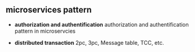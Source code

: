 ## microservices pattern

- **authorization and authentification** authorization and authentification pattern in microservcies 

- **distributed transaction** 2pc, 3pc, Message table, TCC, etc.